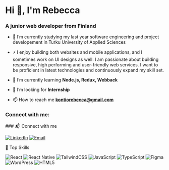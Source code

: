 <h1 align="left">Hi 👋, I'm Rebecca</h1>
<h3 align="left">A junior web developer from Finland</h3>

- 🔭 I’m currently studying my last year software engineering and project developement in Turku University of Applied Sciences
- ⚡  I enjoy building both websites and mobile applications, and I sometimes work on UI designs as well. I am passionate about building responsive, high performing and user-friendly web services. I want to be proficient in latest technologies and continuously expand my skill set.
- 🌱 I’m currently learning **Node.js, Redux, Webback**

- 🤝 I’m looking for **Internship**

- 📫 How to reach me **kontiorebecca@gmail.com**


<h3 align="left">Connect with me:</h3>
<p align="left">### 📬 Connect with me

[![LinkedIn](https://img.shields.io/badge/-LinkedIn-0A66C2?logo=linkedin&logoColor=white&style=for-the-badge)](YOUR_LINKEDIN_URL)
[![Email](https://img.shields.io/badge/-Email-D14836?logo=gmail&logoColor=white&style=for-the-badge)](mailto:YOUR_EMAIL_ADDRESS)

</p>

🚀 Top Skills

![React](https://img.shields.io/badge/-React-61DAFB?logo=react&logoColor=000&style=for-the-badge)
![React Native](https://img.shields.io/badge/-React%20Native-61DAFB?logo=react&logoColor=000&style=for-the-badge)
![TailwindCSS](https://img.shields.io/badge/-TailwindCSS-38B2AC?logo=tailwind-css&logoColor=white&style=for-the-badge)
![JavaScript](https://img.shields.io/badge/-JavaScript-F7DF1E?logo=javascript&logoColor=000&style=for-the-badge)
![TypeScript](https://img.shields.io/badge/-TypeScript-3178C6?logo=typescript&logoColor=white&style=for-the-badge)
![Figma](https://img.shields.io/badge/-Figma-F24E1E?logo=figma&logoColor=white&style=for-the-badge)
![WordPress](https://img.shields.io/badge/-WordPress-21759B?logo=wordpress&logoColor=white&style=for-the-badge)
![HTML5](https://img.shields.io/badge/-HTML5-E34F26?logo=html5&logoColor=white&style=for-the-badge)




